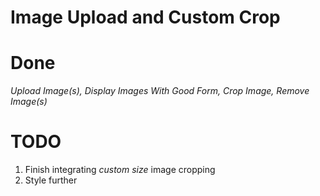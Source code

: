 # Image Upload and Custom Crop

# Done
*Upload Image(s), Display Images With Good Form, Crop Image, Remove Image(s)*

# TODO 
1. Finish integrating *custom size* image cropping
2. Style further

